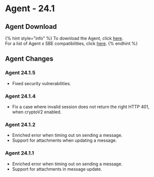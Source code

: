 # Agent - 24.1

## Agent Download

{% hint style="info" %}
To download the Agent, click [here](https://storage.googleapis.com/sym-platform/developers/rest-api/agent-24.1.5.zip).\
For a list of Agent x SBE compatibilities, click [here](../../agent-guide/sbe-x-agent-compatibility-matrix.md).
{% endhint %}

## Agent Changes

### Agent 24.1.5

* Fixed security vulnerabilities.

### Agent 24.1.4

* Fix a case where invalid session does not return the right HTTP 401, when cryptoV2 enabled.

### Agent 24.1.2

* Enriched error when timing out on sending a message.
* Support for attachments when updating a  message.

### Agent 24.1.1

* Enriched error when timing out on sending a message.
* Support for attachments in message update.
